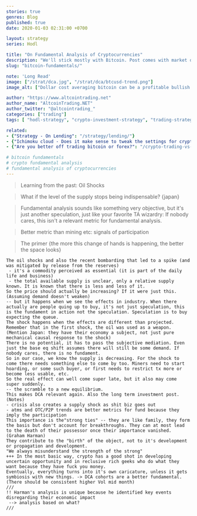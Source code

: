 ```yaml
---
stories: true 
genres: Blog
published: true
date: 2020-01-03 02:31:00 +0700

layout: strategy
series: Hodl

title: "On Fundamental Analysis of Cryptocurrencies"
description: "We'll stick mostly with Bitcoin. Post comes with market data, but consider it a primer: It's not all there but you'll know what to dig for."
slug: "bitcoin-fundamentals/"

note: 'Long Read'
image: ["/strat/dca.jpg", "/strat/dca/btcusd-trend.png"]
image_alt: ["Dollar cost averaging bitcoin can be a profitable bullish strategy."]

author: "https://www.altcointrading.net"
author_name: "AltcoinTrading.NET"
author_twitter: "@altcointrading_"
categories: ["trading"]
tags: [ "hodl-strategy", "crypto-investment-strategy", "trading-strategy", "dollar-cost-averaging"]

related:
- {"Strategy - On Lending": "/strategy/lending/"}
- {"Ichimoku cloud - Does it make sense to tweak the settings for crypto?": "/ichimoku-cloud/"}
- {"Are you better off trading bitcoin or forex?": "/crypto-trading-vs-forex-trading-review/"}

# bitcoin fundamentals
# crypto fundamental analysis
# fundamental analysis of cryptocurrencies
---
```


> Learning from the past: Oil Shocks

> What if the level of the supply stops being indispensable?
{japan}

> Fundamental analysis sounds like something very objective, but it's just another speculation, just like your favorite TA wizardry: If nobody cares, this isn't a relevant metric for fundamental analysis.


> Better metric than mining etc: signals of participation

> The primer
{the more this change of hands is happening, the better the space looks}

```
The oil shocks and also the recent bombarding that led to a spike (and was mitigated by release from the reserves)
 - it's a commodity perceived as essential (it is part of the daily life and business)
 - the total available supply is unclear, only a relative supply known. It is known that there is less and less of it.
So the price should actually be increasing? If it were just this. (Assuming demand doesn't weaken)
-- but it happens when we see the effects in industry. When there actually are people quing up to buy, it's not just speculation, this is the fundament in action not the speculation. Speculation is to buy expecting the queue.
The shock happens when the effects are different than projected.
Remember that in the first shock, the oil was used as a weapon. (Mention Japan: they have their economy a subject, not just pure mechanical causal response to the shock)
There is no potential, it has to pass the subjective mediation. Even just the base eq shift assumes there will still be some demand. If nobody cares, there is no fundament.
So in our case, we know the supply is decreasing. For the shock to come there needs something else to come by too. Miners need to start hoarding, or some such buyer, or first needs to restrict tx more or become less usable, etc.
So the real effect can well come super late, but it also may come super suddenly.
-- the scramble to a new equilibrium.
This makes DCA relevant again. Also the long term investment post.
(Notes)
- crisis also creates a supply shock as shit biz goes out
- atms and OTC/P2P trends are better metrics for fund because they imply the participation
This importance is the"strong ties" -- they are like family, they form the basis but don't account for breakthroughs. They can at most lead to the death of their possessor once their importance vanished. (Graham Harman)
They contribute to the "birth" of the object, not to it's development or propagation and development.
"We always misunderstand the strength of the strong"
+++ In the most basic way, crypto has a good shot in developing uncertain opportunity and in reclusive rich geeks who do what they want because they have fuck you money.
Eventually, everything turns into it's own caricature, unless it gets symbiosis with new things. -> DCA cohorts are a better fundamental. (There should be consistent higher Vol mid month)
///
!! Harman's analysis is unique because he identified key events disregarding their economic impact
 --> analysis based on what?
///
```
